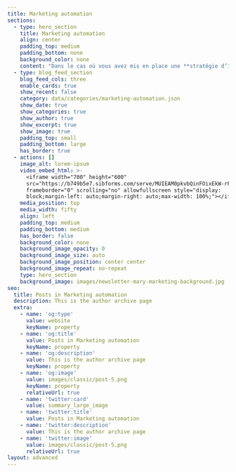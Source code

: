 ```yaml
---
title: Marketing automation
sections:
  - type: hero_section
    title: Marketing automation
    align: center
    padding_top: medium
    padding_bottom: none
    background_color: none
    content: "Dans le cas où vous avez mis en place une **stratégie d’Inbound marketing** pour attirer vos prospects, il est impératif pour vous d’établir votre **marketing automation**.\n\nPetit rappel, l’inbound marketing (nommé aussi **marketing entrant**) est une **stratégie de content marketing** qui consiste à **créer du contenu de qualité pour nourrir votre audience** et la **faire venir vers vous naturellement**.\n\nVous réussissez à **capter l’attention de vos visiteurs**, il est temps de passer à la seconde étape\_! Savoir s’ils sont prêts à acheter votre service ou vos produits. Pour répondre à cette interrogation, il y a plusieurs méthodes possibles\_: La première est d’engagé des commerciaux pour démarcher vos potentiels clients, mais sachez que cette action implique de fortes dépenses. Vous pouvez aussi opter pour **l’automatisation de votre stratégie marketing**, en montant différents scénarios (Workflow). **Un scénario marketing** est un chemin que va suivre votre visiteur lorsqu’il effectue **une action sur votre site internet**. **L’objectif est d’adapter et d’automatiser vos envois d’email** selon ces besoins. **Les solutions de marketing relationnelles** comme \\*\\***Mailchimp **\\*\\*ou \\*\\***Sendinblue **\\*\\*proposent gratuitement la mise en place de ce type de processus.\n\nDans cette catégorie je vous fais un feed-back sur ces solutions, vous donnes mes **conseils pour construire des scénarios**, **séquences** et **modèles de courriel qui boosterons vos taux de conversion**.\n"
  - type: blog_feed_section
    blog_feed_cols: three
    enable_cards: true
    show_recent: false
    category: data/categories/marketing-automation.json
    show_date: true
    show_categories: true
    show_author: true
    show_excerpt: true
    show_image: true
    padding_top: small
    padding_bottom: large
    has_border: true
  - actions: []
    image_alt: lorem-ipsum
    video_embed_html: >-
      <iframe width="700" height="600"
      src="https://b749b5e7.sibforms.com/serve/MUIEAM0pkvbQinFOixEkW-rF_LkKDOef_kUfJGtk7R9-UfYGPAJ_DiiVnVBksDThZYDqnmeVL4MnotsgclA_AehybCmA3NKcWHLbbvdkKvG0n34T7OuHuIsL2dj3-o197_s8hEpdP9x5L2dDoMQzA-iDTR8VKjJg43Ng3XjNLA8_kzDtFQqaWLGl0KlowvrzGYQ-eObrny3EASDU"
      frameborder="0" scrolling="no" allowfullscreen style="display:
      block;margin-left: auto;margin-right: auto;max-width: 100%;"></iframe>
    media_position: top
    media_width: fifty
    align: left
    padding_top: medium
    padding_bottom: medium
    has_border: false
    background_color: none
    background_image_opacity: 0
    background_image_size: auto
    background_image_position: center center
    background_image_repeat: no-repeat
    type: hero_section
    background_image: images/newsletter-mary-marketing-background.jpg
seo:
  title: Posts in Marketing automation
  description: This is the author archive page
  extra:
    - name: 'og:type'
      value: website
      keyName: property
    - name: 'og:title'
      value: Posts in Marketing automation
      keyName: property
    - name: 'og:description'
      value: This is the author archive page
      keyName: property
    - name: 'og:image'
      value: images/classic/post-5.png
      keyName: property
      relativeUrl: true
    - name: 'twitter:card'
      value: summary_large_image
    - name: 'twitter:title'
      value: Posts in Marketing automation
    - name: 'twitter:description'
      value: This is the author archive page
    - name: 'twitter:image'
      value: images/classic/post-5.png
      relativeUrl: true
layout: advanced
---
```

